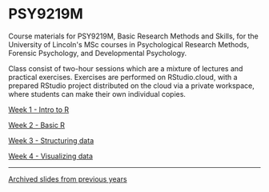 # PSY9219M
Course materials for PSY9219M, Basic Research Methods and Skills, for the University of Lincoln's MSc courses in Psychological Research Methods, Forensic Psychology, and Developmental Psychology.

Class consist of two-hour sessions which are a mixture of lectures and practical exercises. Exercises are performed on RStudio.cloud, with a prepared RStudio project distributed on the cloud via a private workspace, where students can make their own individual copies.


[Week 1 - Intro to R](01-intro_xar.html)

[Week 2 - Basic R](Week-2-Basic_R.html)

[Week 3 - Structuring data](Week-3---More-on-Data.html)

[Week 4 - Visualizing data](Week-4---Exploring-data-graphically.html)

---
[Archived slides from previous years](archived/1819/README.html)